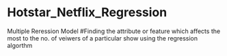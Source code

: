 # Hotstar_Netflix_Regression
Multiple Reression Model 
#Finding the attribute or feature which affects the most to the no. of veiwers of a particular show using the regression algorthm
